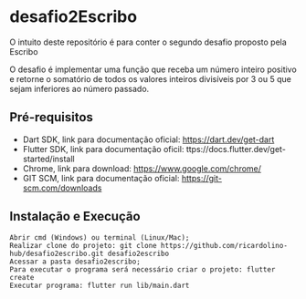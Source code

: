 # desafio2Escribo
O intuito deste repositório é para conter o segundo desafio proposto pela Escribo

O desafio é implementar uma função que receba um número inteiro positivo e retorne o somatório de todos os valores inteiros divisíveis por 3 ou 5 que sejam inferiores ao número passado.

## Pré-requisitos
  - Dart SDK, link para documentação oficial: https://dart.dev/get-dart
  - Flutter SDK, link para documentação oficil: ttps://docs.flutter.dev/get-started/install
  - Chrome, link para download: https://www.google.com/chrome/
  - GIT SCM, link para documentação oficial: https://git-scm.com/downloads

## Instalação e Execução
  ```shell
  Abrir cmd (Windows) ou terminal (Linux/Mac);
  Realizar clone do projeto: git clone https://github.com/ricardolino-hub/desafio2escribo.git desafio2escribo
  Acessar a pasta desafio2escribo;
  Para executar o programa será necessário criar o projeto: flutter create
  Executar programa: flutter run lib/main.dart
  ```
